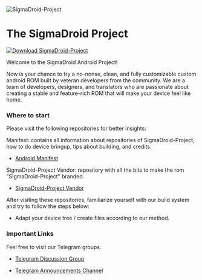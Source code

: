 ![SigmaDroid-Project](https://github.com/SigmaDroid-Project/.github/raw/main/profile/sigma_logo.png)

The SigmaDroid Project
=============================

[![Download SigmaDroid-Project](https://github.com/SigmaDroid-Project/.github/raw/main/profile/download.png)](https://mega.nz/folder/29QXRCqT#9pO4ynX4_QD3L07ZHzUDwQ)

Welcome to the SigmaDroid Android Project!

Now is your chance to try a no-nonse, clean, and fully customizable custom android ROM built by veteran developers from the community. We are a team of developers, designers, and translators who are passionate about creating a stable and feature-rich ROM that will make your device feel like home.

### Where to start

Please visit the following repositories for better insights:

Manifest: contains all information about repositories of SigmaDroid-Project, how to do device bringup, tips about building, and credits.
- [Android Manifest](https://github.com/SigmaDroid-Project/manifest)

SigmaDroid-Project Vendor: repository with all the bits to make the rom "SigmaDroid-Project" branded.
- [SigmaDroid-Project Vendor](https://github.com/SigmaDroid-Project/vendor_sigma)

After visiting these repositories, familiarize yourself with our build system and try to follow the steps below:

- Adapt your device tree / create files according to our method.

### Important Links

Feel free to visit our Telegram groups.

- [Telegram Discussion Group](https://t.me/SigmaDroidChat)

- [Telegram Announcements Channel](https://t.me/SigmaDroidAnnouncements)
<!--
- [Telegram Discussion Group](https://t.me/riceDroidsupport)
-->
